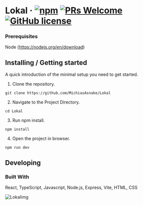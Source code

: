 
# Lokal &middot; [![npm](https://img.shields.io/npm/v/npm.svg?style=flat-square)](https://www.npmjs.com/package/npm) [![PRs Welcome](https://img.shields.io/badge/PRs-welcome-brightgreen.svg?style=flat-square)](http://makeapullrequest.com) [![GitHub license](https://img.shields.io/badge/license-MIT-blue.svg?style=flat-square)](https://github.com/your/your-project/blob/master/LICENSE)


### Prerequisites

Node (https://nodejs.org/en/download)

## Installing / Getting started

A quick introduction of the minimal setup you need to get started.

1. Clone the repository.

```shell
git clone https://github.com/MichiasAsnake/Lokal
```
2. Navigate to the Project Directory.

```shell
cd Lokal
```
3. Run npm install.

```shell
npm install
```
4. Open the project in browser.

```shell
npm run dev
```
## Developing

### Built With
React, TypeScript, Javascript, Node.js, Express, Vite, HTML, CSS


![Lokalimg](https://github.com/MichiasAsnake/Lokal/assets/113400872/e4708b15-3e81-4043-ae1b-bebff44002fb)
